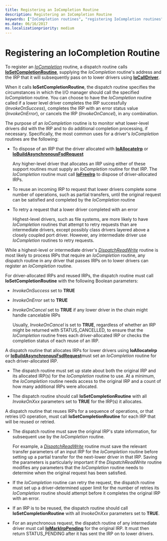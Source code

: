 ```yaml
---
title: Registering an IoCompletion Routine
description: Registering an IoCompletion Routine
keywords: ["IoCompletion routines", "registering IoCompletion routines"]
ms.date: 06/16/2017
ms.localizationpriority: medium
---
```


# Registering an IoCompletion Routine





To register an [*IoCompletion*](/windows-hardware/drivers/ddi/wdm/nc-wdm-io_completion_routine) routine, a dispatch routine calls [**IoSetCompletionRoutine**](/windows-hardware/drivers/ddi/wdm/nf-wdm-iosetcompletionroutine), supplying the *IoCompletion* routine's address and the IRP that it will subsequently pass on to lower drivers using [**IoCallDriver**](/windows-hardware/drivers/ddi/wdm/nf-wdm-iocalldriver).

When it calls **IoSetCompletionRoutine**, the dispatch routine specifies the circumstances in which the I/O manager should call the specified *IoCompletion* routine. You can choose to have the *IoCompletion* routine called if a lower level driver completes the IRP successfully (*InvokeOnSuccess*), completes the IRP with an error status value (*InvokeOnError*), or cancels the IRP (*InvokeOnCancel*), in any combination.

The purpose of an *IoCompletion* routine is to monitor what lower-level drivers did with the IRP and to do additional completion processing, if necessary. Specifically, the most common uses for a driver's *IoCompletion* routines are the following:

-   To dispose of an IRP that the driver allocated with [**IoAllocateIrp**](/windows-hardware/drivers/ddi/wdm/nf-wdm-ioallocateirp) or [**IoBuildAsynchronousFsdRequest**](/windows-hardware/drivers/ddi/wdm/nf-wdm-iobuildasynchronousfsdrequest)

    Any higher-level driver that allocates an IRP using either of these support routines must supply an *IoCompletion* routine for that IRP. The *IoCompletion* routine must call [**IoFreeIrp**](/windows-hardware/drivers/ddi/wdm/nf-wdm-iofreeirp) to dispose of driver-allocated IRPs.

-   To reuse an incoming IRP to request that lower drivers complete some number of operations, such as partial transfers, until the original request can be satisfied and completed by the *IoCompletion* routine

-   To retry a request that a lower driver completed with an error

    Highest-level drivers, such as file systems, are more likely to have *IoCompletion* routines that attempt to retry requests than are intermediate drivers, except possibly class drivers layered above a closely coupled port driver. However, any intermediate driver use *IoCompletion* routines to retry requests.

While a highest-level or intermediate driver's [*DispatchReadWrite*](/windows-hardware/drivers/ddi/wdm/nc-wdm-driver_dispatch) routine is most likely to process IRPs that require an *IoCompletion* routine, any dispatch routine in any driver that passes IRPs on to lower drivers can register an *IoCompletion* routine.

For driver-allocated IRPs and reused IRPs, the dispatch routine must call **IoSetCompletionRoutine** with the following Boolean parameters:

-   *InvokeOnSuccess* set to **TRUE**

-   *InvokeOnError* set to **TRUE**

-   *InvokeOnCancel* set to **TRUE** if any lower driver in the chain might handle cancelable IRPs

    Usually, *InvokeOnCancel* is set to **TRUE**, regardless of whether an IRP might be returned with STATUS\_CANCELLED, to ensure that the *IoCompletion* routine frees each driver-allocated IRP or checks the completion status of each reuse of an IRP.

A dispatch routine that allocates IRPs for lower drivers using **IoAllocateIrp** or [**IoBuildAsynchronousFsdRequest**](/windows-hardware/drivers/ddi/wdm/nf-wdm-iobuildasynchronousfsdrequest)must set an *IoCompletion* routine for each driver-allocated IRP.

-   The dispatch routine must set up state about both the original IRP and its allocated IRP(s) for the *IoCompletion* routine to use. At a minimum, the *IoCompletion* routine needs access to the original IRP and a count of how many additional IRPs were allocated.

-   The dispatch routine should call **IoSetCompletionRoutine** with all *InvokeOnXxx* parameters set to **TRUE** for the IRP(s) it allocates.

A dispatch routine that reuses IRPs for a sequence of operations, or that retries I/O operation, must call **IoSetCompletionRoutine** for each IRP that will be reused or retried.

-   The dispatch routine must save the original IRP's state information, for subsequent use by the *IoCompletion* routine.

    For example, a [*DispatchReadWrite*](/windows-hardware/drivers/ddi/wdm/nc-wdm-driver_dispatch) routine must save the relevant transfer parameters of an input IRP for the *IoCompletion* routine before setting up a partial transfer for the next-lower driver in that IRP. Saving the parameters is particularly important if the *DispatchReadWrite* routine modifies any parameters that the *IoCompletion* routine needs to determine when the original request has been satisfied.

-   If the *IoCompletion* routine can retry the request, the dispatch routine must set up a driver-determined upper limit for the number of retries its *IoCompletion* routine should attempt before it completes the original IRP with an error.

-   If an IRP is to be reused, the dispatch routine should call **IoSetCompletionRoutine** with all *InvokeOnXxx* parameters set to **TRUE**.

-   For an asynchronous request, the dispatch routine of any intermediate driver must call [**IoMarkIrpPending**](/windows-hardware/drivers/ddi/wdm/nf-wdm-iomarkirppending) for the original IRP. It must then return STATUS\_PENDING after it has sent the IRP on to lower drivers.

 

